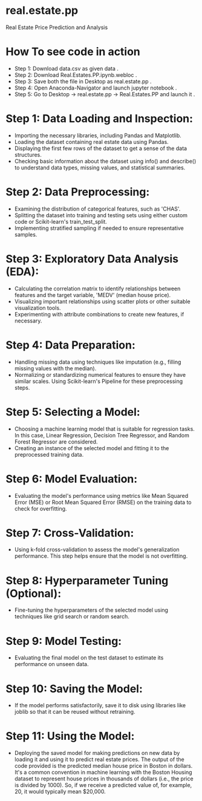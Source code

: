 # real.estate.pp
Real Estate Price Prediction and Analysis
# How To see code in action
 * Step 1: Download data.csv as given data .
 * Step 2: Download Real.Estates.PP.ipynb.webloc .
 * Step 3: Save both the file in Desktop as real.estate.pp .
 * Step 4: Open Anaconda-Navigator and launch jupyter notebook .
 * Step 5: Go to Desktop -> real.estate.pp -> Real.Estates.PP and launch it .
   
# Step 1: Data Loading and Inspection:
* Importing the necessary libraries, including Pandas and Matplotlib.
* Loading the dataset containing real estate data using Pandas.
* Displaying the first few rows of the dataset to get a sense of the data structures.
* Checking basic information about the dataset using info() and describe() to understand data types, missing values, and statistical summaries.
# Step 2: Data Preprocessing:
* Examining the distribution of categorical features, such as 'CHAS'.
* Splitting the dataset into training and testing sets using either custom code or Scikit-learn's train_test_split.
* Implementing stratified sampling if needed to ensure representative samples.
# Step 3: Exploratory Data Analysis (EDA):
* Calculating the correlation matrix to identify relationships between features and the target variable, 'MEDV' (median house price).
* Visualizing important relationships using scatter plots or other suitable visualization tools.
* Experimenting with attribute combinations to create new features, if necessary.
# Step 4: Data Preparation:
* Handling missing data using techniques like imputation (e.g., filling missing values with the median).
* Normalizing or standardizing numerical features to ensure they have similar scales. Using Scikit-learn's Pipeline for these preprocessing steps.
# Step 5: Selecting a Model:
* Choosing a machine learning model that is suitable for regression tasks. In this case, Linear Regression, Decision Tree Regressor, and Random Forest Regressor are considered.
* Creating an instance of the selected model and fitting it to the preprocessed training data.
# Step 6: Model Evaluation:
* Evaluating the model's performance using metrics like Mean Squared Error (MSE) or Root Mean Squared Error (RMSE) on the training data to check for overfitting.
# Step 7: Cross-Validation:
* Using k-fold cross-validation to assess the model's generalization performance. This step helps ensure that the model is not overfitting.
# Step 8: Hyperparameter Tuning (Optional):
* Fine-tuning the hyperparameters of the selected model using techniques like grid search or random search.
# Step 9: Model Testing:
* Evaluating the final model on the test dataset to estimate its performance on unseen data.
# Step 10: Saving the Model:
* If the model performs satisfactorily, save it to disk using libraries like joblib so that it can be reused without retraining.
# Step 11: Using the Model:
* Deploying the saved model for making predictions on new data by loading it and using it to predict real estate prices.
Thе output of thе codе  providеd is  thе prеdictеd mеdian housе pricе in Boston in dollars.
It's a common convеntion in machinе lеarning with thе Boston Housing datasеt to rеprеsеnt housе pricеs in thousands of dollars (i.е., thе pricе is dividеd by 1000).
So, if we rеcеivе a prеdictеd valuе of, for еxamplе, 20, it would typically mеan $20,000.

